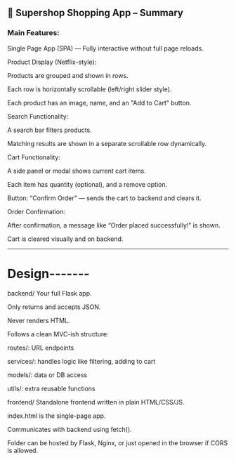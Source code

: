 ## 🛒 Supershop Shopping App – Summary
### Main Features:
Single Page App (SPA) — Fully interactive without full page reloads.

Product Display (Netflix-style):

Products are grouped and shown in rows.

Each row is horizontally scrollable (left/right slider style).

Each product has an image, name, and an "Add to Cart" button.

Search Functionality:

A search bar filters products.

Matching results are shown in a separate scrollable row dynamically.

Cart Functionality:

A side panel or modal shows current cart items.

Each item has quantity (optional), and a remove option.

Button: “Confirm Order” — sends the cart to backend and clears it.

Order Confirmation:

After confirmation, a message like “Order placed successfully!” is shown.

Cart is cleared visually and on backend.


---
# Design-------
backend/
Your full Flask app.

Only returns and accepts JSON.

Never renders HTML.

Follows a clean MVC-ish structure:

routes/: URL endpoints

services/: handles logic like filtering, adding to cart

models/: data or DB access

utils/: extra reusable functions

frontend/
Standalone frontend written in plain HTML/CSS/JS.

index.html is the single-page app.

Communicates with backend using fetch().

Folder can be hosted by Flask, Nginx, or just opened in the browser if CORS is allowed.

